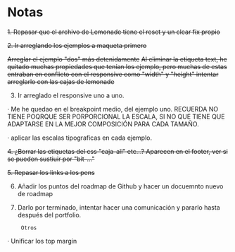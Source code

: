Notas
====================

~~1. Repasar que el archivo de Lemonade tiene el reset y un clear fix propio~~

~~2. Ir arreglando los ejemplos a maqueta primero~~
    
~~Arreglar el ejemplo "dos" más detenidamente~~
~~Al eliminar la etiqueta text, he quitado muchas propiedades que tenían los ejemplo, pero muchas de estas entraban en conflicto con el responsive como "width" y "height" intentar arreglarlo con las cajas de lemonade~~
  
3. Ir arreglado el responsive uno a uno. 

· Me he quedao en el breakpoint medio, del ejemplo uno. RECUERDA NO TIENE POQRQUE SER PORPORCIONAL LA ESCALA, SI NO QUE TIENE QUE ADAPTARSE EN LA MEJOR COMPOSICIÓN PARA CADA TAMAÑO.

· aplicar las escalas tipograficas en cada ejemplo.

~~4. ¿Borrar las etiquetas del css "caja-all" etc...? Aparecen en el footer, ver si se pueden sustiuir por "bit-..."~~

~~5. Repasar los links a los pens~~

6. Añadir los puntos del roadmap de Github y hacer un docuemnto nuevo de roadmap

7. Darlo por terminado, intentar hacer una comunicación y pararlo hasta después del portfolio.

        Otros
        
· Unificar los top margin

